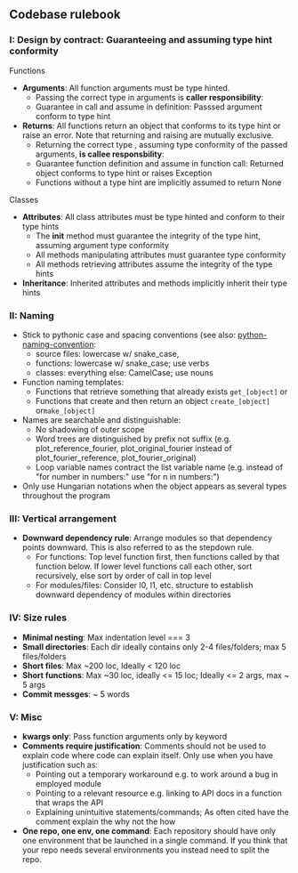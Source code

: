 ## Codebase rulebook

### I: Design by contract: Guaranteeing and assuming type hint conformity

Functions
- **Arguments**: All function arguments must be type hinted.
     - Passing the correct type in arguments is **caller responsibility**:
     - Guarantee in call and assume in definition: Passsed argument conform to type hint
- **Returns**: All functions return an object that conforms to its type hint or raise an error. Note that returning and raising are mutually exclusive.
    - Returning the correct type , assuming type conformity of the passed arguments, **is callee responsbility**: 
    - Guarantee function definition and assume in function call: Returned object conforms to type hint or raises Exception
    - Functions without a type hint are implicitly assumed to return None

Classes
   - **Attributes**: All class attributes must be type hinted and conform to their type hints
     - The __init__ method must guarantee the integrity of the type hint, assuming argument type conformity
     - All methods manipulating attributes must guarantee type conformity
     - All methods retrieving attributes assume the integrity of the type hints
   - **Inheritance**: Inherited attributes and methods implicitly inherit their type hints

### II: Naming

- Stick to pythonic case and spacing conventions (see also: [python-naming-convention](https://github.com/naming-convention/naming-convention-guides/tree/master/python):
  - source files: lowercase w/ snake_case, 
  - functions:  lowercase w/ snake_case; use verbs
  - classes: everything else: CamelCase; use nouns
- Function naming templates:
	- Functions that retrieve something that already exists `get_[object]` or
 	- Functions that create and then return an object `create_[object]` or`make_[object]`
- Names are searchable and distinguishable:
	- No shadowing of outer scope
	- Word trees are distinguished by prefix not suffix (e.g. plot_reference_fourier, plot_original_fourier instead of plot_fourier_reference, plot_fourier_original)
 	- Loop variable names contract the list variable name (e.g. instead of "for number in numbers:" use "for n in numbers:")
- Only use Hungarian notations when the object appears as several types throughout the program

### III: Vertical arrangement

- **Downward dependency rule**: Arrange modules so that dependency points downward. This is also referred to as the stepdown rule.
	- For functions: Top level function first, then functions called by that function below. If lower level functions call each other, sort recursively, else sort by order of call in top level
	- For modules/files: Consider l0, l1, etc. structure to establish downward dependency of modules within directories

### IV: Size rules

- **Minimal nesting**: Max indentation level === 3 
- **Small directories**: Each dir ideally contains only 2-4 files/folders; max 5 files/folders
- **Short files**: Max ~200 loc, Ideally < 120 loc
- **Short functions**: Max ~30 loc, ideally <= 15 loc; Ideally <= 2 args, max ~ 5 args
- **Commit messges**: ~ 5 words
  

### V: Misc

- **kwargs only**: Pass function arguments only by keyword
- **Comments require justification**: Comments should not be used to explain code where code can explain itself. Only use when you have justification such as:
	- Pointing out a temporary workaround e.g. to work around a bug in employed module
   	- Pointing to a relevant resource e.g. linking to API docs in a function that wraps the API
 	- Explaining unintuitive statements/commands; As often cited have the comment explain the why not the how
- **One repo, one env, one command**: Each repository should have only one environment that be launched in a single command. If you think that your repo needs several environments you instead need to split the repo.
